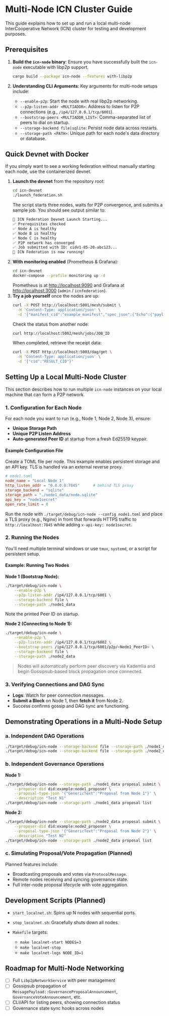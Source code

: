 # Multi-Node ICN Cluster Guide

This guide explains how to set up and run a local multi-node InterCooperative Network (ICN) cluster for testing and development purposes.

## Prerequisites

1. **Build the `icn-node` binary**: Ensure you have successfully built the `icn-node` executable with libp2p support.

   ```bash
   cargo build --package icn-node --features with-libp2p
   ```

2. **Understanding CLI Arguments**: Key arguments for multi-node setups include:

   * `--enable-p2p`: Start the node with real libp2p networking.
   * `--p2p-listen-addr <MULTIADDR>`: Address to listen for P2P connections (e.g., `/ip4/127.0.0.1/tcp/6001`).
   * `--bootstrap-peers <MULTIADDR_LIST>`: Comma-separated list of peers to dial on startup.
   * `--storage-backend file|sqlite`: Persist node data across restarts.
   * `--storage-path <PATH>`: Unique path for each node's data directory or database.

## Quick Devnet with Docker

If you simply want to see a working federation without manually starting each node, use the containerized devnet.

1. **Launch the devnet** from the repository root:
   ```bash
   cd icn-devnet
   ./launch_federation.sh
   ```
   The script starts three nodes, waits for P2P convergence, and submits a sample job. You should see output similar to:
   ```bash
   🚀 ICN Federation Devnet Launch Starting...
   ✅ Prerequisites checked
   ✅ Node A is healthy
   ✅ Node B is healthy
   ✅ Node C is healthy
   ✅ P2P network has converged
   ✅ Job submitted with ID: cidv1-85-20-abc123...
   🎉 ICN Federation is now running!
   ```
2. **With monitoring enabled** (Prometheus & Grafana):
   ```bash
   cd icn-devnet
   docker-compose --profile monitoring up -d
   ```
   Prometheus is at <http://localhost:9090> and Grafana at
   <http://localhost:3000> (`admin` / `icnfederation`).
2. **Try a job yourself** once the nodes are up:
   ```bash
   curl -X POST http://localhost:5001/mesh/submit \
     -H 'Content-Type: application/json' \
     -d '{"manifest_cid":"example_manifest","spec_json":{"Echo":{"payload":"hello federation"}},"cost_mana":50}'
   ```
   Check the status from another node:
   ```bash
   curl http://localhost:5002/mesh/jobs/JOB_ID
   ```
   When completed, retrieve the receipt data:
   ```bash
   curl -X POST http://localhost:5003/dag/get \
     -H 'Content-Type: application/json' \
     -d '{"cid":"RESULT_CID"}'
   ```

## Setting Up a Local Multi-Node Cluster

This section describes how to run multiple `icn-node` instances on your local machine that can form a P2P network.

### 1. Configuration for Each Node

For each node you want to run (e.g., Node 1, Node 2, Node 3), ensure:

* **Unique Storage Path**
* **Unique P2P Listen Address**
* **Auto-generated Peer ID** at startup from a fresh Ed25519 keypair.

#### Example Configuration File

Create a TOML file per node. This example enables persistent storage and an API
key. TLS is handled via an external reverse proxy.

```toml
# node1.toml
node_name = "Local Node 1"
http_listen_addr = "0.0.0.0:7845"      # behind TLS proxy
storage_backend = "sqlite"
storage_path = "./node1_data/node.sqlite"
api_key = "node1secret"
open_rate_limit = 0
```

Run the node with `./target/debug/icn-node --config node1.toml` and place a TLS
proxy (e.g., Nginx) in front that forwards HTTPS traffic to `http://localhost:7845` while adding `x-api-key: node1secret`.

### 2. Running the Nodes

You'll need multiple terminal windows or use `tmux`, `systemd`, or a script for persistent setup.

#### Example: Running Two Nodes

**Node 1 (Bootstrap Node):**

```bash
./target/debug/icn-node \
    --enable-p2p \
    --p2p-listen-addr /ip4/127.0.0.1/tcp/6001 \
    --storage-backend file \
    --storage-path ./node1_data
```

Note the printed Peer ID on startup.

**Node 2 (Connecting to Node 1):**

```bash
./target/debug/icn-node \
    --enable-p2p \
    --p2p-listen-addr /ip4/127.0.0.1/tcp/6002 \
    --bootstrap-peers /ip4/127.0.0.1/tcp/6001/p2p/<Node1_PeerID> \
    --storage-backend file \
    --storage-path ./node2_data
```

> Nodes will automatically perform peer discovery via Kademlia and begin Gossipsub-based block propagation once connected.

### 3. Verifying Connections and DAG Sync

* **Logs**: Watch for peer connection messages.
* **Submit a Block** on Node 1, then **fetch it** from Node 2.
* Success confirms gossip and DAG sync are functioning.

## Demonstrating Operations in a Multi-Node Setup

### a. Independent DAG Operations

```bash
./target/debug/icn-node --storage-backend file --storage-path ./node1_data demo
./target/debug/icn-node --storage-backend file --storage-path ./node2_data demo
```

### b. Independent Governance Operations

**Node 1:**

```bash
./target/debug/icn-node --storage-path ./node1_data proposal submit \
    --proposer-did did:example:node1_proposer \
    --proposal-type-json '{"GenericText":"Proposal from Node 1"}' \
    --description "Test N1"
./target/debug/icn-node --storage-path ./node1_data proposal list
```

**Node 2:**

```bash
./target/debug/icn-node --storage-path ./node2_data proposal submit \
    --proposer-did did:example:node2_proposer \
    --proposal-type-json '{"GenericText":"Proposal from Node 2"}' \
    --description "Test N2"
./target/debug/icn-node --storage-path ./node2_data proposal list
```

### c. Simulating Proposal/Vote Propagation (Planned)

Planned features include:

* Broadcasting proposals and votes via `ProtocolMessage`.
* Remote nodes receiving and syncing governance state.
* Full inter-node proposal lifecycle with vote aggregation.

## Development Scripts (Planned)

* `start_localnet.sh`: Spins up N nodes with sequential ports.
* `stop_localnet.sh`: Gracefully shuts down all nodes.
* `Makefile` targets:

  * `make localnet-start NODES=3`
  * `make localnet-stop`
  * `make localnet-logs NODE_ID=1`

## Roadmap for Multi-Node Networking

* [ ] Full `Libp2pNetworkService` with peer management
* [ ] Gossipsub propagation of `MessagePayload::GovernanceProposalAnnouncement`, `GovernanceVoteAnnouncement`, etc.
* [ ] CLI/API for listing peers, showing connection status
* [ ] Governance state sync hooks across nodes
